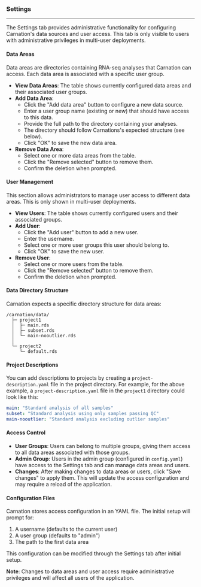 ### Settings
-------------

The Settings tab provides administrative functionality for configuring Carnation's data sources and user access. This tab is only visible to users with administrative privileges in multi-user deployments.

#### Data Areas

Data areas are directories containing RNA-seq analyses that Carnation can access. Each data area is associated with a specific user group.

- **View Data Areas**: The table shows currently configured data areas and their associated user groups.
- **Add Data Area**: 
  - Click the "Add data area" button to configure a new data source.
  - Enter a user group name (existing or new) that should have access to this data.
  - Provide the full path to the directory containing your analyses.
  - The directory should follow Carnations's expected structure (see below).
  - Click "OK" to save the new data area.
- **Remove Data Area**: 
  - Select one or more data areas from the table.
  - Click the "Remove selected" button to remove them.
  - Confirm the deletion when prompted.

#### User Management

This section allows administrators to manage user access to different data areas. This is only shown in multi-user deployments.

- **View Users**: The table shows currently configured users and their associated groups.
- **Add User**:
  - Click the "Add user" button to add a new user.
  - Enter the username.
  - Select one or more user groups this user should belong to.
  - Click "OK" to save the new user.
- **Remove User**:
  - Select one or more users from the table.
  - Click the "Remove selected" button to remove them.
  - Confirm the deletion when prompted.

#### Data Directory Structure

Carnation expects a specific directory structure for data areas:

```
/carnation/data/
  ├─ project1
  │  ├─ main.rds
  │  ├─ subset.rds
  │  └─ main-nooutlier.rds
  │
  └─ project2
     └─ default.rds
```

#### Project Descriptions

You can add descriptions to projects by creating a `project-description.yaml` file in the project directory. For example, for the
above example, a `project-description.yaml` file in the `project1` directory could look like this:

```yaml
main: "Standard analysis of all samples"
subset: "Standard analysis using only samples passing QC"
main-nooutlier: "Standard analysis excluding outlier samples"
```

#### Access Control

- **User Groups**: Users can belong to multiple groups, giving them access to all data areas associated with those groups.
- **Admin Group**: Users in the admin group (configured in `config.yaml`) have access to the Settings tab and can manage data areas and users.
- **Changes**: After making changes to data areas or users, click "Save changes" to apply them. This will update the access configuration and may require a reload of the application.

#### Configuration Files

Carnation stores access configuration in an YAML file. The initial setup will prompt for:

1. A username (defaults to the current user)
2. A user group (defaults to "admin")
3. The path to the first data area

This configuration can be modified through the Settings tab after initial setup.

**Note**: Changes to data areas and user access require administrative privileges and will affect all users of the application.
